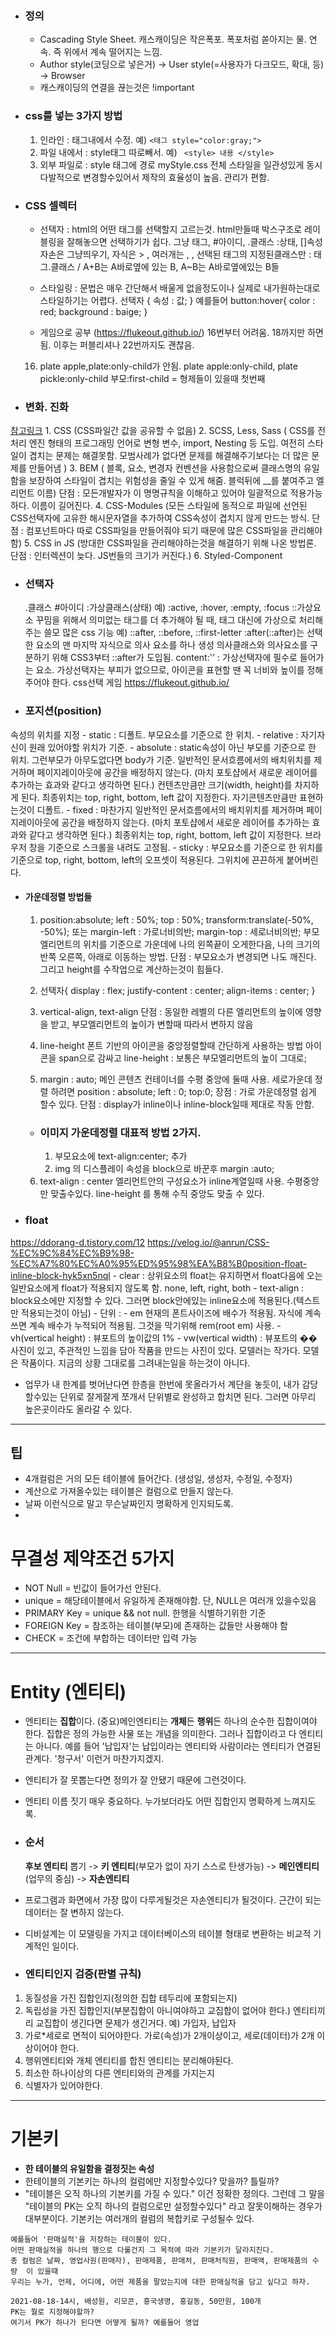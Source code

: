 - ### 정의
    - Cascading Style Sheet. 캐스캐이딩은 작은폭포. 폭포처럼 쏟아지는 물. 연속.   즉 위에서 계속 떨어지는 느낌.
    - Author style(코딩으로 넣은거) -> User style(=사용자가 다크모드, 확대, 등) -> Browser
    - 캐스캐이딩의 연결을 끊는것은 !important

- ### css를 넣는 3가지 방법
    1. 인라인 : 태그내에서 수정.
    예) ```<태그 style="color:gray;">```
    2. 파일 내에서 :  style태그 따로빼서.
    예) ``` <style> 내용 </style>```
    3. 외부 파일로 : style 태그에 경로 myStyle.css
    전체 스타일을 일관성있게 동시다발적으로 변경할수있어서 제작의 효율성이 높음. 관리가 편함.


- ### CSS 셀렉터
    - 선택자 : html의 어떤 태그를 선택할지 고르는것. html만들때 박스구조로 레이블링을 잘해놓으면 선택하기가 쉽다.
        그냥 태그,     #아이디,       .클래스 :상태,       []속성
        자손은 그냥띄우기,    자식은 >  ,  여러개는 ,    , 선택된 태그의 지정된클래스만 : 태그.클래스    /
        A+B는 A바로옆에 있는 B,     A~B는 A바로옆에있는 B들

    - 스타일링 : 문법은 매우 간단해서 배울게 없을정도이나 실제로 내가원하는대로 스타일하기는 어렵다.
        선택자 {
            속성 : 값;
        }
        예를들어  button:hover{
          color : red;
          background : baige;
        }

    - 게임으로 공부 (https://flukeout.github.io/)
    16번부터 어려움. 18까지만 하면됨. 이후는 퍼블리셔나 22번까지도 괜찮음.
    16. plate apple,plate:only-child가 안됨.  plate apple:only-child, plate pickle:only-child
    부모:first-child = 형제들이 있을때 첫번째


- ### 변화. 진화
[참고링크](https://dongwoo.blog/2017/02/07/%EB%B2%88%EC%97%AD-css%EC%9D%98-%EC%A7%84%ED%99%94-css-%EB%B6%80%ED%84%B0-sass-bem-css-%EB%AA%A8%EB%93%88-%EC%8A%A4%ED%83%80%EC%9D%BC%EB%93%9C-%EC%BB%B4%ED%8F%AC%EB%84%8C%ED%8A%B8-%EA%B9%8C/)
    1. CSS
        (CSS파일간 값을 공유할 수 없음)
    2. SCSS, Less, Sass
        (   CSS를 전처리 엔진 형태의 프로그래밍 언어로 변형
            변수, import, Nesting 등 도입. 여전히 스타일이 겹치는 문제는 해결못함.
            모범사례가 없다면 문제를 해결해주기보다는 더 많은 문제를 만들어냄
        )
    3. BEM
        ( 블록, 요소, 변경자 컨벤션을 사용함으로써 클래스명의 유일함을 보장하여 스타일이 겹치는 위험성을 줄일 수 있게 해줌.
        블럭뒤에 __를 붙여주고 엘리먼트 이름)
        단점 : 모든개발자가 이 명명규칙을 이해하고 있어야 일괄적으로 적용가능하다.
        이름이 길어진다.
    4. CSS-Modules
        (모든 스타일에 동적으로 파일에 선언된 CSS선택자에 고유한 해시문자열을 추가하여 CSS속성이 겹치지 않게 만드는 방식.
        단점 : 컴포넌트마다 따로 CSS파일을 만들어줘야 되기 때문에 많은 CSS파일을 관리해야함)
    5. CSS in JS
        (방대한 CSS파일을 관리해야하는것을 해결하기 위해 나온 방법론.
        단점 : 인터렉션이 늦다. JS번들의 크기가 커진다.)
    6. Styled-Component

- ### 선택자
    .클래스   #아이디
    :가상클래스(상태)  예) :active, :hover, :empty, :focus
    ::가상요소
                꾸밈을 위해서 의미없는 태그를 더 추가해야 될 때, 태그 대신에 가상으로 처리해 주는 쓸모 많은 css 기능
       예) ::after, ::before, ::first-letter
    :after(::after)는 선택한 요소의 맨 마지막 자식으로 의사 요소를 하나 생성
    의사클래스와 의사요소를 구분하기 위해 CSS3부터 ::after가 도입됨.
    content:'' : 가상선택자에 필수로 들어가는 요소.
    가상선택자는 부피가 없으므로, 아이콘을 표현할 땐 꼭 너비와 높이를 정해주어야 한다.
    css선택 게임 https://flukeout.github.io/

- ### 포지션(position)
속성의 위치를 지정
    - static : 디폴트. 부모요소를 기준으로 한 위치.
    - relative : 자기자신이 원래 있어야할 위치가 기준.
    - absolute : static속성이 아닌 부모를 기준으로 한 위치. 그런부모가 아무도없다면 body가 기준.
            일반적인 문서흐름에서의 배치위치를 제거하며 페이지레이아웃에 공간을 배정하지 않는다.
            (마치 포토샵에서 새로운 레이어를 추가하는 효과와 같다고 생각하면 된다.)
            컨텐츠만큼만 크기(width, height)를 차지하게 된다.
            최종위치는 top, right, bottom, left 값이 지정한다.
            자기콘텐츠만큼만 표현하는것이 디폴트.
    - fixed : 마찬가지 일반적인 문서흐름에서의 배치위치를 제거하며 페이지레이아웃에 공간을 배정하지 않는다.
            (마치 포토샵에서 새로운 레이어를 추가하는 효과와 같다고 생각하면 된다.)
            최종위치는 top, right, bottom, left 값이 지정한다.
            브라우저 창을 기준으로 스크롤을 내려도 고정됨.
    - sticky : 부모요소를 기준으로 한 위치를 기준으로 top, right, bottom, left의 오프셋이 적용된다.
            그위치에 끈끈하게 붙어버린다.

- #### 가운데정렬 방법들
    1. position:absolute;
       left : 50%;
       top : 50%;
       transform:translate(-50%, -50%);
            또는 margin-left : 가로너비의반;
                margin-top : 세로너비의반;
    부모엘리먼트의 위치를 기준으로 가운데에 나의 왼쪽끝이 오게한다음, 나의 크기의 반쪽 오른쪽, 아래로 이동하는 방법.
    단점 : 부모요소가 변경되면 나도 깨진다.
        그리고  height를 수작업으로 계산하는것이 힘들다.

    2. 선택자{
        display : flex;
        justify-content : center;
        align-items : center;
    }

    3. vertical-align,  text-align
    단점 : 동일한 레벨의 다른 엘리먼트의 높이에 영향을 받고, 부모엘리먼트의 높이가 변할때 따라서 변하지 않음

    4. line-height    폰트 기반의 아이콘을 중앙정렬할때 간단하게 사용하는 방법
    아이콘을 span으로 감싸고 line-height : 보통은 부모엘리먼트의 높이 그대로;

    5. margin : auto;   메인 콘텐츠 컨테이너를 수평 중앙에 둘때 사용.
    세로가운데 정렬 하려면 position : absolute;   left : 0;   top:0;
    장점 : 가로 가운데정렬 쉽게 할수 있다.
    단점 : display가 inline이나 inline-block일때 제대로 작동 안함.

    - ### 이미지 가운데정렬 대표적 방법 2가지.
        1. 부모요소에 text-align:center; 추가
        2. img 의 디스플레이 속성을 block으로 바꾼후 margin :auto;

    6. text-align : center
    엘리먼트안의 구성요소가 inline계열일때 사용. 수평중앙만 맞출수있다.
    line-height 를 통해 수직 중앙도 맞출 수 있다.


- ### float
https://ddorang-d.tistory.com/12
https://velog.io/@anrun/CSS-%EC%9C%84%EC%B9%98-%EC%A7%80%EC%A0%95%ED%95%98%EA%B8%B0position-float-inline-block-hyk5xn5nql
    - clear : 상위요소의 float는 유지하면서 float다음에 오는 일반요소에게 float가 적용되지 않도록 함.
        none, left, right, both
    - text-align : block요소에만 지정할 수 있다. 그러면 block안에있는 inline요소에 적용된다.(텍스트만 적용되는것이 아님)
    - 단위 : - em 현재의 폰트사이즈에 배수가 적용됨.  자식에 계속 쓰면 계속 배수가 누적되어 적용됨.
        그것을 막기위해 rem(root em) 사용.
        - vh(vertical height) : 뷰포트의 높이값의 1%
        - vw(vertical width) : 뷰포트의 �� 사진이 있고, 주관적인 느낌을 담아 작품을 만드는 사진이 있다.
모델러는 작가다. 모델은 작품이다. 지금의 상황 그대로를 그려내는일을 하는것이 아니다.
- 업무가 내 한계를 벗어난다면 한층을 한번에 못올라가서 계단을 놓듯이, 내가 감당할수있는 단위로 잘게잘게 쪼개서 단위별로 완성하고 합치면 된다. 그러면 아무리 높은곳이라도 올라갈 수 있다.

---
## 팁
- 4개컬럼은 거의 모든 테이블에 들어간다.
(생성일, 생성자, 수정일, 수정자)
- 계산으로 가져올수있는 테이블은 컬럼으로 만들지 않는다.
- 날짜 이런식으로 말고 무슨날짜인지 명확하게 인지되도록.
-

# 무결성 제약조건 5가지
- NOT Null   = 빈값이 들어가선 안된다.
- unique    = 해당테이블에서 유일하게 존재해야함. 단, NULL은 여러개 있을수있음
- PRIMARY Key  = unique && not null. 한행을 식별하기위한 기준
- FOREIGN Key  = 참조하는 테이블(부모)에 존재하는 값들만 사용해야 함
- CHECK   = 조건에 부합하는 데이터만 입력 가능
---
# Entity (엔티티)
- 엔티티는 **집합**이다.
  (중요)메인엔티티는 **개체**든 **행위**든 하나의 순수한 집합이여야 한다.
  집합은 정의 가능한 사물 또는 개념을 의미한다. 그러나 집합이라고 다 엔티티는 아니다.
  예를 들어 '납입자'는   납입이라는 엔티티와 사람이라는 엔티티가 연결된 관계다.  '청구서' 이런거 마찬가지겠지.
- 엔티티가 잘 못뽑는다면 정의가 잘 안됐기 때문에 그런것이다.
- 엔티티 이름 짓기 매우 중요하다. 누가보더라도 어떤 집합인지 명확하게 느껴지도록.
- ### 순서
  **후보 엔티티** 뽑기 -> **키 엔티티**(부모가 없이 자기 스스로 탄생가능) -> **메인엔티티**(업무의 중심) -> **자손엔티티**
- 프로그램과 화면에서 가장 많이 다루게될것은 자손엔티티가 될것이다. 근간이 되는 데이터는 잘 변하지 않는다.
- 디비설계는 이 모델링을 가지고 데이터베이스의 테이블 형태로 변환하는 비교적 기계적인 일이다.

- ### 엔티티인지 검증(판별 규칙)
1. 동질성을 가진 집합인지(정의한 집합 테두리에 포함되는지)
1. 독립성을 가진 집합인지(부분집합이 아니여야하고 교집합이 없어야 한다.)  엔티티끼리 교집합이 생긴다면 문제가 생긴거다. 예) 가입자, 납입자
1. 가로*세로로 면적이 되어야한다.
가로(속성)가 2개이상이고, 세로(데이터)가 2개 이상이어야 한다.
1. 행위엔티티와 개체 엔티티를 합친 엔티티는 분리해야된다.
1. 최소한 하나이상의 다른 엔티티와의 관계를 가지는지
1. 식별자가 있어야한다.

---
# 기본키
- **한 테이블의 유일함을 결정짓는 속성**
- 한테이블의 기본키는 하나의 컬럼에만 지정할수있다? 맞을까? 틀릴까?
- "테이블은 오직 하나의 기본키를 가질 수 있다." 이건 정확한 정의다.
그런데 그 말을 "테이블의 PK는 오직 하나의 컬럼으로만 설정할수있다" 라고 잘못이해하는 경우가 대부분이다.
기본키는 여러개의 컬럼의 복합키로 구성될수 있다.
```
예를들어 '판매실적'을 저장하는 테이블이 있다.
어떤 판매실적을 하나의 행으로 다룰건지 그 목적에 따라 기본키가 달라지진다.
총 컬럼은 날짜, 영업사원(판매자), 판매제품, 판매처, 판매처직원, 판매액, 판매제품의 수량  이 있을때
우리는 누가, 언제, 어디에, 어떤 제품을 팔았는지에 대한 판매실적을 담고 싶다고 하자.

2021-08-18-14시, 배성원, 리모콘, 흥국생명, 홍길동, 50만원, 100개
PK는 뭘로 지정해야할까?
여기서 PK가 하나가 된다면 어떻게 될까? 예를들어 영업
